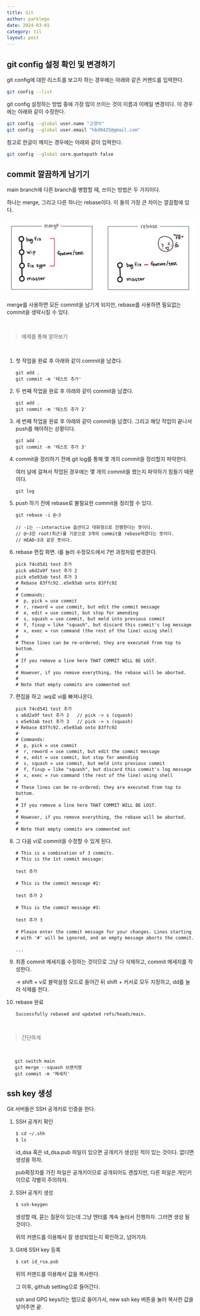 ```yaml
---
title: Git
author: parklego
date: 2024-03-01
category: til
layout: post
---
```


## git config 설정 확인 및 변경하기

git config에 대한 리스트를 보고자 하는 경우에는 아래와 같은 커맨드를 입력한다.

```bash
git config --list
```

git config 설정하는 방법 중에 가장 많이 쓰이는 것이 이름과 이메일 변경이다. 이 경우에는 아래와 같이 수정한다.

```bash
git config --global user.name "고양이"
git config --global user.email "hbd9425@gmail.com"
```

참고로 한글이 깨지는 경우에는 아래와 같이 입력한다.

```bash
git config --global core.quotepath false
```

## commit 깔끔하게 남기기

main branch에 다른 branch를 병합할 때, 쓰이는 방법은 두 가지이다.

하나는 merge, 그리고 다른 하나는 rebase이다. 이 둘의 가장 큰 차이는 깔끔함에 있다.

![Untitled](../assets/rebase.png)

merge를 사용하면 모든 commit을 남기게 되지만, rebase를 사용하면 필요없는 commit을 생략시킬 수 있다.

<br/>

> 예제를 통해 알아보기

<br/>

1. 첫 작업을 완료 후 아래와 같이 commit을 남겼다.

   ```
   git add .
   git commit -m '테스트 추가'
   ```

2. 두 번째 작업을 완료 후 아래와 같이 commit을 남겼다.

   ```
   git add .
   git commit -m '테스트 추가 2'
   ```

3. 세 번째 작업을 완료 후 아래와 같이 commit을 남겼다. 그리고 해당 작업이 끝나서 push를 해야하는 상황이다.

   ```
   git add .
   git commit -m '테스트 추가 3'
   ```

4. commit을 정리하기 전에 git log를 통해 몇 개의 commit을 정리할지 파악한다.

   여러 날에 걸쳐서 작업된 경우에는 몇 개의 commit을 했는지 파악하기 힘들기 때문이다.

   ```
   git log
   ```

5. push 하기 전에 rebase로 불필요한 commit을 정리할 수 있다.

   ```
   git rebase -i @~3

   // -i는 --interactive 옵션이고 대화형으로 진행한다는 뜻이다.
   // @~3은 root(최근)를 기준으로 3개의 commit을 rebase하겠다는 뜻이다.
   // HEAD~3과 같은 뜻이다.
   ```

6. rebase 편집 화면. i를 눌러 수정모드에서 7번 과정처럼 변경한다.

   ```
   pick 74cd541 test 추가
   pick a6d2a9f test 추가 2
   pick e5e93ab test 추가 3
   # Rebase 83ffc92..e5e93ab onto 83ffc92
   #
   # Commands:
   #  p, pick = use commit
   #  r, reword = use commit, but edit the commit message
   #  e, edit = use commit, but stop for amending
   #  s, squash = use commit, but meld into previous commit
   #  f, fixup = like "squash", but discard this commit's log message
   #  x, exec = run command (the rest of the line) using shell
   #
   # These lines can be re-ordered; they are executed from top to bottom.
   #
   # If you remove a line here THAT COMMIT WILL BE LOST.
   #
   # However, if you remove everything, the rebase will be aborted.
   #
   # Note that empty commits are commented out
   ```

7. 편집을 하고 :wq로 vi를 빠져나온다.

   ```
   pick 74cd541 test 추가
   s a6d2a9f test 추가 2   // pick -> s (squash)
   s e5e93ab test 추가 3   // pick -> s (squash)
   # Rebase 83ffc92..e5e93ab onto 83ffc92
   #
   # Commands:
   #  p, pick = use commit
   #  r, reword = use commit, but edit the commit message
   #  e, edit = use commit, but stop for amending
   #  s, squash = use commit, but meld into previous commit
   #  f, fixup = like "squash", but discard this commit's log message
   #  x, exec = run command (the rest of the line) using shell
   #
   # These lines can be re-ordered; they are executed from top to bottom.
   #
   # If you remove a line here THAT COMMIT WILL BE LOST.
   #
   # However, if you remove everything, the rebase will be aborted.
   #
   # Note that empty commits are commented out
   ```

8. 그 다음 vi로 commit을 수정할 수 있게 된다.

   ```
   # This is a combination of 3 commits.
   # This is the 1st commit message:

   test 추가

   # This is the commit message #2:

   test 추가 2

   # This is the commit message #3:

   test 추가 3

   # Please enter the commit message for your changes. Lines starting
   # with '#' will be ignored, and an empty message aborts the commit.

   ...
   ```

9. 최종 commit 메세지를 수정하는 것이므로 그냥 다 삭제하고, commit 메세지를 작성한다.

   → shift + v로 블럭설정 모드로 들어간 뒤 shift + 커서로 모두 지정하고, dd를 눌러 삭제를 한다.

10. rebase 완료

    ```
    Successfully rebased and updated refs/heads/main.
    ```

<br/>

> 간단하게

<br/>

       git switch main
       git merge --squash 브랜치명
       git commit -m '메세지'

## ssh key 생성

Git 서버들은 SSH 공개키로 인증을 한다.

1. SSH 공개키 확인

   ```bash
   $ cd ~/.shh
   $ ls
   ```

   id_dsa 혹은 id_dsa.pub 파일이 있으면 공개키가 생성된 적이 있는 것이다. 없다면 생성을 하자.

   pub확장자를 가진 파일은 공개키이므로 공개되어도 괜찮지만, 다른 파일은 개인키이므로 각별히 주의하자.

2. SSH 공개키 생성

   ```bash
   $ ssh-keygen
   ```

   생성할 때, 묻는 질문이 있는데 그냥 엔터를 계속 눌러서 진행하자. 그러면 생성 될 것이다.

   위의 커맨드를 이용해서 잘 생성되었는지 확인하고, 넘어가자.

3. Git에 SSH key 등록

   ```bash
   $ cat id_rsa.pub
   ```

   위의 커맨드를 이용해서 값을 복사한다.

   그 이후, github setting으로 들어간다.

   ssh and GPG keys라는 탭으로 들어가서, new ssh key 버튼을 눌러 복사한 값을 넣어주면 끝.
